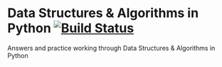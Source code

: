 # Data Structures &amp; Algorithms in Python [![Build Status](https://app.travis-ci.com/walshification/dsap.svg?branch=main)](https://app.travis-ci.com/walshification/dsap)
Answers and practice working through Data Structures &amp; Algorithms in Python

